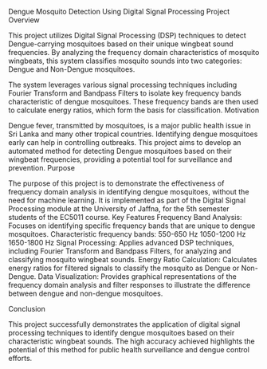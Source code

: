 Dengue Mosquito Detection Using Digital Signal Processing
Project Overview

This project utilizes Digital Signal Processing (DSP) techniques to detect Dengue-carrying mosquitoes based on their unique wingbeat sound frequencies. By analyzing the frequency domain characteristics of mosquito wingbeats, this system classifies mosquito sounds into two categories: Dengue and Non-Dengue mosquitoes.

The system leverages various signal processing techniques including Fourier Transform and Bandpass Filters to isolate key frequency bands characteristic of dengue mosquitoes. These frequency bands are then used to calculate energy ratios, which form the basis for classification.
Motivation

Dengue fever, transmitted by mosquitoes, is a major public health issue in Sri Lanka and many other tropical countries. Identifying dengue mosquitoes early can help in controlling outbreaks. This project aims to develop an automated method for detecting Dengue mosquitoes based on their wingbeat frequencies, providing a potential tool for surveillance and prevention.
Purpose

The purpose of this project is to demonstrate the effectiveness of frequency domain analysis in identifying dengue mosquitoes, without the need for machine learning. It is implemented as part of the Digital Signal Processing module at the University of Jaffna, for the 5th semester students of the EC5011 course.
Key Features
Frequency Band Analysis: Focuses on identifying specific frequency bands that are unique to dengue mosquitoes.
        Characteristic frequency bands:
            550-650 Hz
            1050-1200 Hz
            1650-1800 Hz
    Signal Processing: Applies advanced DSP techniques, including Fourier Transform and Bandpass Filters, for analyzing and classifying mosquito wingbeat sounds.
    Energy Ratio Calculation: Calculates energy ratios for filtered signals to classify the mosquito as Dengue or Non-Dengue.
    Data Visualization: Provides graphical representations of the frequency domain analysis and filter responses to illustrate the difference between dengue and non-dengue mosquitoes.

Conclusion

This project successfully demonstrates the application of digital signal processing techniques to identify dengue mosquitoes based on their characteristic wingbeat sounds. The high accuracy achieved highlights the potential of this method for public health surveillance and dengue control efforts.
